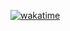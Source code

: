 [![wakatime](https://wakatime.com/badge/user/3a00966b-2627-4441-8ba4-19e60aecc05d.svg)](https://wakatime.com/@3a00966b-2627-4441-8ba4-19e60aecc05d)  